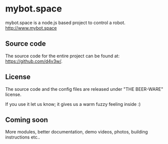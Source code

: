 mybot.space
===========

mybot.space is a node.js based project to control a robot.
http://www.mybot.space

## Source code

The source code for the entire project can be found at: https://github.com/d4v3w/.

## License

The source code and the config files are released under "THE BEER-WARE" license.

If you use it let us know; it gives us a warm fuzzy feeling inside :)

## Coming soon

More modules, better documentation, demo videos, photos, building instructions etc..
